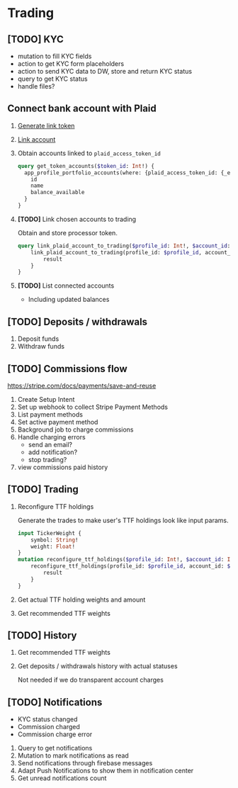 # Trading
## **[TODO]** KYC
- mutation to fill KYC fields
- action to get KYC form placeholders
- action to send KYC data to DW, store and return KYC status 
- query to get KYC status
- handle files?

## Connect bank account with Plaid
1. [Generate link token](portfolio.md#create-link-token)
2. [Link account](portfolio.md#link-account)
3. Obtain accounts linked to `plaid_access_token_id`
    ```graphql
    query get_token_accounts($token_id: Int!) {
      app_profile_portfolio_accounts(where: {plaid_access_token_id: {_eq: $token_id}}) {
        id
        name
        balance_available
      }
    }
    ```
4. **[TODO]** Link chosen accounts to trading 
    
    Obtain and store processor token.
    ```graphql
    query link_plaid_account_to_trading($profile_id: Int!, $account_id: Int!) {
        link_plaid_account_to_trading(profile_id: $profile_id, account_id: $account_id) {
            result
        }
    }
    ```
   
5. **[TODO]** List connected accounts
   - Including updated balances

## **[TODO]** Deposits / withdrawals
1. Deposit funds
2. Withdraw funds

## **[TODO]** Commissions flow
https://stripe.com/docs/payments/save-and-reuse
1. Create Setup Intent
2. Set up webhook to collect Stripe Payment Methods
3. List payment methods 
4. Set active payment method
5. Background job to charge commissions
6. Handle charging errors
   - send an email?
   - add notification?
   - stop trading?
7. view commissions paid history

## **[TODO]** Trading
1. Reconfigure TTF holdings

    Generate the trades to make user's TTF holdings look like input params.
    ```graphql
    input TickerWeight {
        symbol: String!
        weight: Float!    
    }
    mutation reconfigure_ttf_holdings($profile_id: Int!, $account_id: Int!, $collection_id: Int!, $weights: [TickerWeight], $amount_cents: Int) {
        reconfigure_ttf_holdings(profile_id: $profile_id, account_id: $account_id, collection_id: $collection_id, weights: $weights, amount_cents: $amount_cents) {
            result
        }
    }
    ```
2. Get actual TTF holding weights and amount
3. Get recommended TTF weights

## **[TODO]** History
1. Get recommended TTF weights
2. Get deposits / withdrawals history with actual statuses 
   
   Not needed if we do transparent account charges


## **[TODO]** Notifications

- KYC status changed
- Commission charged
- Commission charge error

1. Query to get notifications
2. Mutation to mark notifications as read
3. Send notifications through firebase messages
4. Adapt Push Notifications to show them in notification center
5. Get unread notifications count
